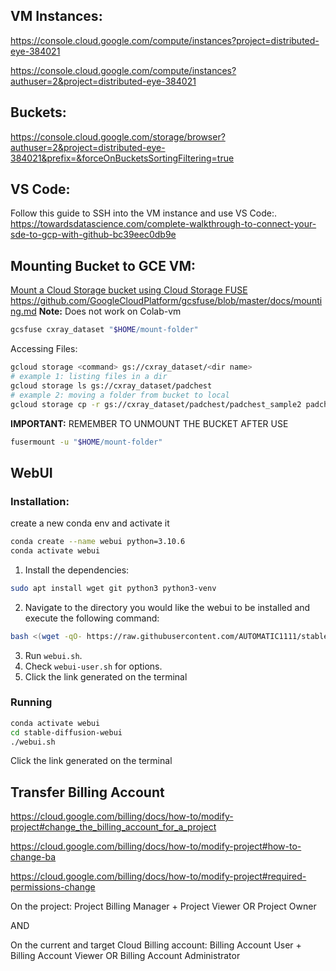 ## VM Instances:
https://console.cloud.google.com/compute/instances?project=distributed-eye-384021

https://console.cloud.google.com/compute/instances?authuser=2&project=distributed-eye-384021

## Buckets:
https://console.cloud.google.com/storage/browser?authuser=2&project=distributed-eye-384021&prefix=&forceOnBucketsSortingFiltering=true

## VS Code:
Follow this guide to SSH into the VM instance and use VS Code:.
https://towardsdatascience.com/complete-walkthrough-to-connect-your-sde-to-gcp-with-github-bc39eec0db9e

## Mounting Bucket to GCE VM:
[Mount a Cloud Storage bucket using Cloud Storage FUSE](https://cloud.google.com/storage/docs/gcsfuse-quickstart-mount-bucket)
https://github.com/GoogleCloudPlatform/gcsfuse/blob/master/docs/mounting.md
**Note:** Does not work on Colab-vm
```bash
gcsfuse cxray_dataset "$HOME/mount-folder"
```
Accessing Files:
```bash
gcloud storage <command> gs://cxray_dataset/<dir name>
# example 1: listing files in a dir
gcloud storage ls gs://cxray_dataset/padchest
# example 2: moving a folder from bucket to local
gcloud storage cp -r gs://cxray_dataset/padchest/padchest_sample2 padchest
```
**IMPORTANT:** REMEMBER TO UNMOUNT THE BUCKET AFTER USE
```bash
fusermount -u "$HOME/mount-folder"
```
## WebUI

### Installation:
create a new conda env and activate it
```bash
conda create --name webui python=3.10.6
conda activate webui
```
1. Install the dependencies:
```bash
sudo apt install wget git python3 python3-venv
```
2. Navigate to the directory you would like the webui to be installed and execute the following command:
```bash
bash <(wget -qO- https://raw.githubusercontent.com/AUTOMATIC1111/stable-diffusion-webui/master/webui.sh)
```
3. Run `webui.sh`.
4. Check `webui-user.sh` for options.
5. Click the link generated on the terminal

### Running
```bash
conda activate webui
cd stable-diffusion-webui
./webui.sh
```
Click the link generated on the terminal

## Transfer Billing Account
https://cloud.google.com/billing/docs/how-to/modify-project#change_the_billing_account_for_a_project

https://cloud.google.com/billing/docs/how-to/modify-project#how-to-change-ba

https://cloud.google.com/billing/docs/how-to/modify-project#required-permissions-change

On the project: Project Billing Manager + Project Viewer OR Project Owner

AND

On the current and target Cloud Billing account: Billing Account User + Billing Account Viewer OR Billing Account Administrator
